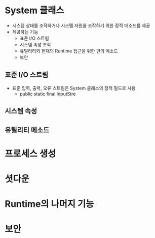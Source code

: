 # System 클래스
* 시스템 상태를 조작하거나 시스템 자원을 조작하기 위한 정적 메소드를 제공
* 제공하는 기능
	* 표준 I/O 스트림
	* 시스템 속성 조작
	* 유틸리티와 현재의 Runtime 접근을 위한 편의 메소드
	* 보안
## 표준 I/O 스트림
* 표준 입력, 출력, 오류 스트림은 System 클래스의 정적 필드로 사용
	* public static final InputStre
## 시스템 속성
## 유틸리티 메소드

# 프로세스 생성
# 셧다운
# Runtime의 나머지 기능
# 보안

<!--stackedit_data:
eyJoaXN0b3J5IjpbMzcwNzQyNTM0LDExNzE1MDQzNTVdfQ==
-->